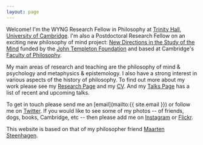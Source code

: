 ```yaml
---
layout: page
---
```


Welcome! I'm the WYNG Research Fellow in Philosophy at [Trinity Hall](http://www.trinhall.cam.ac.uk), [University of Cambridge](http://www.cam.ac.uk). I'm also a Postdoctoral Research Fellow on an exciting new philosophy of mind project: [New Directions in the Study of the Mind](http://www.newdirectionsproject.com) funded by the [John Templeton Foundation](http://www.templeton.org/) and based at Cambridge's [Faculty of Philosophy](http://www.phil.cam.ac.uk).

My main areas of research and teaching are the philosophy of mind & psychology and metaphysics & epistemology. I also have a strong interest in various aspects of the history of philosophy. To find out more about my work please see my [Research Page](http://craigafrench.github.io/research/) and my [CV](http://craigafrench.github.io/assets/CraigFrenchCV.pdf). And my [Talks Page](http://craigafrench.github.io/talks) has a list of recent and upcoming talks.

To get in touch please send me an [email](mailto:{{ site.email }}) or follow me on [Twitter](http://www.twitter.com/earlymodphil). If you would like to see some of my photos -- of friends, dogs, books, Cambridge, etc -- then please add me on [Instagram](http://www.instagram.com/craigfrench1) or [Flickr](http://www.flickr.com/photos/craigfrench/albums).

This website is based on that of my philosopher friend [Maarten Steenhagen](http://msteenhagen.github.io/).